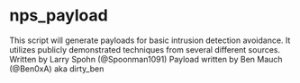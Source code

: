 # nps_payload
This script will generate payloads for basic intrusion detection avoidance. It utilizes publicly demonstrated techniques from several different sources.  Written by Larry Spohn (@Spoonman1091) Payload written by Ben Mauch (@Ben0xA) aka dirty_ben

